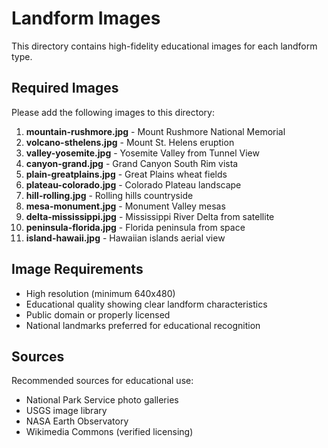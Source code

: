 # Landform Images

This directory contains high-fidelity educational images for each landform type.

## Required Images

Please add the following images to this directory:

1. **mountain-rushmore.jpg** - Mount Rushmore National Memorial
2. **volcano-sthelens.jpg** - Mount St. Helens eruption 
3. **valley-yosemite.jpg** - Yosemite Valley from Tunnel View
4. **canyon-grand.jpg** - Grand Canyon South Rim vista
5. **plain-greatplains.jpg** - Great Plains wheat fields
6. **plateau-colorado.jpg** - Colorado Plateau landscape
7. **hill-rolling.jpg** - Rolling hills countryside
8. **mesa-monument.jpg** - Monument Valley mesas
9. **delta-mississippi.jpg** - Mississippi River Delta from satellite
10. **peninsula-florida.jpg** - Florida peninsula from space
11. **island-hawaii.jpg** - Hawaiian islands aerial view

## Image Requirements

- High resolution (minimum 640x480)
- Educational quality showing clear landform characteristics
- Public domain or properly licensed
- National landmarks preferred for educational recognition

## Sources

Recommended sources for educational use:
- National Park Service photo galleries
- USGS image library
- NASA Earth Observatory
- Wikimedia Commons (verified licensing)